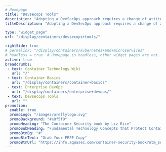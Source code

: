```yaml
---
# Homepage
title: "Devsecops Tools"
description: "Adopting a DevSecOps approach requires a change of attitude across the organization, and it applies to processes, people, and the tools that they use. This page gathers resources about DevSecOps tools, both open source and commercial."
titleDescription: "Adopting a DevSecOps approach requires a change of attitude across the organization, and it applies to processes, people, and the tools that they use. This page gathers resources about DevSecOps tools, both open source and commercial." 

type: "widget_page"
url: "/display/containers/devsecops+tools/" 

rightSide: true 
# permalink: "/display/containers/kubernetes+and+microservices"
# headless = true  # Homepage is headless, other widget pages are not.
active: true
breadcrumbs:
 - text: Container Technology Wiki
   url: "/"
 - text: Container Basics
   url: "/display/containers/container+basics"
 - text: Enterprise DevOps
   url: "/display/containers/enterprise+devops/"
 - text: Devsecops Tools
   url: ""
promotion:
  enable: true
  promoLogo: "/images/orellylogo.svg"
  promoBackground: "#e8f5f9"
  promoHeading: "The Container Security book by Liz Rice"
  promoSubHeading: "Fundamental Technology Concepts that Protect Containerized Applications"
  promoBtnBg: "#"
  promoBtnText: "Grab Your FREE Copy"
  promoBtnUrl: "https://info.aquasec.com/container-security-book?utm_source=wiki"
---
```


